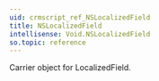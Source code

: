 ```yaml
---
uid: crmscript_ref_NSLocalizedField
title: NSLocalizedField
intellisense: Void.NSLocalizedField
so.topic: reference
---
```



Carrier object for LocalizedField.
